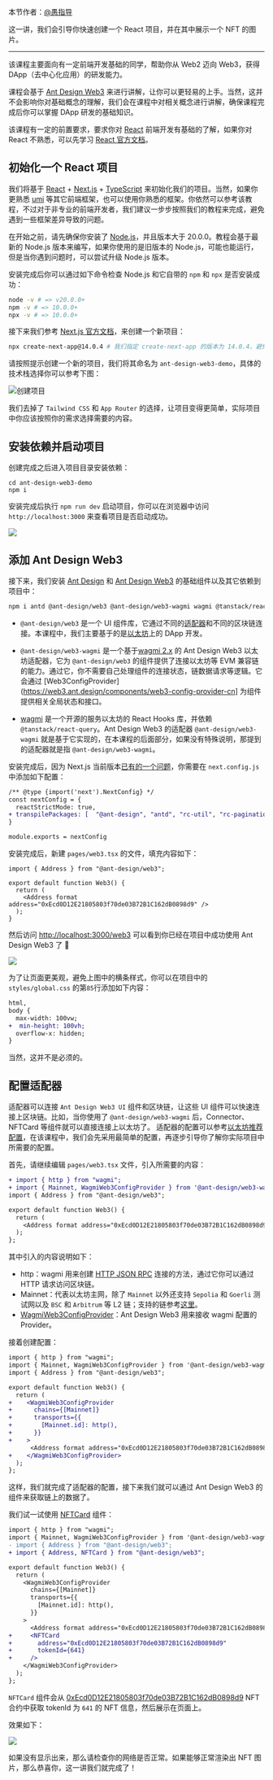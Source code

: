 本节作者：[@愚指导](https://x.com/yudao1024)

这一讲，我们会引导你快速创建一个 React 项目，并在其中展示一个 NFT 的图片。

---

该课程主要面向有一定前端开发基础的同学，帮助你从 Web2 迈向 Web3，获得 DApp（去中心化应用）的研发能力。

课程会基于 [Ant Design Web3](https://web3.ant.design/) 来进行讲解，让你可以更轻易的上手。当然，这并不会影响你对基础概念的理解，我们会在课程中对相关概念进行讲解，确保课程完成后你可以掌握 DApp 研发的基础知识。

该课程有一定的前置要求，要求你对 [React](https://react.dev/) 前端开发有基础的了解，如果你对 React 不熟悉，可以先学习 [React 官方文档](https://react.dev/learn)。

## 初始化一个 React 项目

我们将基于 [React](https://react.dev/) + [Next.js](https://nextjs.org/) + [TypeScript](https://www.typescriptlang.org/) 来初始化我们的项目。当然，如果你更熟悉 [umi](https://umijs.org/) 等其它前端框架，也可以使用你熟悉的框架。你依然可以参考该教程，不过对于非专业的前端开发者，我们建议一步步按照我们的教程来完成，避免遇到一些框架差异导致的问题。

在开始之前，请先确保你安装了 [Node.js](https://nodejs.org/)，并且版本大于 20.0.0。教程会基于最新的 Node.js 版本来编写，如果你使用的是旧版本的 Node.js，可能也能运行，但是当你遇到问题时，可以尝试升级 Node.js 版本。

安装完成后你可以通过如下命令检查 Node.js 和它自带的 `npm` 和 `npx` 是否安装成功：

```bash
node -v # => v20.0.0+
npm -v # => 10.0.0+
npx -v # => 10.0.0+
```

接下来我们参考 [Next.js 官方文档](https://nextjs.org/docs/getting-started/installation)，来创建一个新项目：

```bash
npx create-next-app@14.0.4 # 我们指定 create-next-app 的版本为 14.0.4，避免升级带来的差异影响教程的细节
```

请按照提示创建一个新的项目，我们将其命名为 `ant-design-web3-demo`，具体的技术栈选择你可以参考下图：

![创建项目](./img/init-next.png)

我们去掉了 `Tailwind CSS` 和 `App Router` 的选择，让项目变得更简单，实际项目中你应该按照你的需求选择需要的内容。

## 安装依赖并启动项目

创建完成之后进入项目目录安装依赖：

```base
cd ant-design-web3-demo
npm i
```

安装完成后执行 `npm run dev` 启动项目，你可以在浏览器中访问 `http://localhost:3000` 来查看项目是否启动成功。

![](./img/next-init-page.png)

## 添加 Ant Design Web3

接下来，我们安装 [Ant Design](https://ant.design/) 和 [Ant Design Web3](https://web3.ant.design/) 的基础组件以及其它依赖到项目中：

```bash
npm i antd @ant-design/web3 @ant-design/web3-wagmi wagmi @tanstack/react-query --save
```

- `@ant-design/web3` 是一个 UI 组件库，它通过不同的[适配器](https://web3.ant.design/guide/adapter-cn)和不同的区块链连接。本课程中，我们主要基于的是[以太坊](https://ethereum.org/zh/)上的 DApp 开发。

- `@ant-design/web3-wagmi` 是一个基于[wagmi 2.x](https://wagmi.sh/) 的 Ant Design Web3 以太坊适配器，它为 `@ant-design/web3` 的组件提供了连接以太坊等 EVM 兼容链的能力。通过它，你不需要自己处理组件的连接状态，链数据请求等逻辑。它会通过 [Web3ConfigProvider](https://web3.ant.design/components/web3-config-provider-cn] 为组件提供相关全局状态和接口。

- [wagmi](https://wagmi.sh/) 是一个开源的服务以太坊的 React Hooks 库，并依赖 `@tanstack/react-query`。Ant Design Web3 的适配器 `@ant-design/web3-wagmi` 就是基于它实现的，在本课程的后面部分，如果没有特殊说明，那提到的适配器就是指 `@ant-design/web3-wagmi`。

安装完成后，因为 Next.js 当前版本[已有的一个问题](https://github.com/ant-design/ant-design/issues/46053)，你需要在 `next.config.js` 中添加如下配置：

```diff
/** @type {import('next').NextConfig} */
const nextConfig = {
  reactStrictMode: true,
+ transpilePackages: [  "@ant-design", "antd", "rc-util", "rc-pagination", "rc-picker" ],
}

module.exports = nextConfig
```

安装完成后，新建 `pages/web3.tsx` 的文件，填充内容如下：

```tsx | pure
import { Address } from "@ant-design/web3";

export default function Web3() {
  return (
    <Address format address="0xEcd0D12E21805803f70de03B72B1C162dB0898d9" />
  );
}
```

然后访问 [http://localhost:3000/web3](http://localhost:3000/web3) 可以看到你已经在项目中成功使用 Ant Design Web3 了 🎉

![](./img/dev-success.png)

为了让页面更美观，避免上图中的横条样式，你可以在项目中的 `styles/global.css` 的第`85`行添加如下内容：

```diff
html,
body {
  max-width: 100vw;
+  min-height: 100vh;
  overflow-x: hidden;
}
```

当然，这并不是必须的。

## 配置适配器

适配器可以连接 `Ant Design Web3 UI` 组件和区块链，让这些 UI 组件可以快速连接上区块链。比如，当你使用了 `@ant-design/web3-wagmi` 后，Connector、NFTCard 等组件就可以直接连接上以太坊了。 适配器的配置可以参考[以太坊推荐配置](https://web3.ant.design/components/ethereum-cn#%E6%8E%A8%E8%8D%90%E9%85%8D%E7%BD%AE)，在该课程中，我们会先采用最简单的配置，再逐步引导你了解你实际项目中所需要的配置。

首先，请继续编辑 `pages/web3.tsx` 文件，引入所需要的内容：

```diff
+ import { http } from "wagmi";
+ import { Mainnet, WagmiWeb3ConfigProvider } from '@ant-design/web3-wagmi';
import { Address } from "@ant-design/web3";

export default function Web3() {
  return (
    <Address format address="0xEcd0D12E21805803f70de03B72B1C162dB0898d9" />
  );
};
```

其中引入的内容说明如下：

- http：wagmi 用来创建 [HTTP JSON RPC](https://wagmi.sh/core/api/transports/http) 连接的方法，通过它你可以通过 HTTP 请求访问区块链。
- Mainnet：代表以太坊主网，除了 `Mainnet` 以外还支持 `Sepolia` 和 `Goerli` 测试网以及 `BSC` 和 `Arbitrum` 等 L2 链；支持的链参考[这里](https://github.com/ant-design/ant-design-web3/blob/main/packages/wagmi/src/chains.ts)。
- [WagmiWeb3ConfigProvider](https://web3.ant.design/components/web3-config-provider-cn)：Ant Design Web3 用来接收 wagmi 配置的 Provider。

接着创建配置：

```diff
import { http } from "wagmi";
import { Mainnet, WagmiWeb3ConfigProvider } from '@ant-design/web3-wagmi';
import { Address } from "@ant-design/web3";

export default function Web3() {
  return (
+    <WagmiWeb3ConfigProvider
+      chains={[Mainnet]}
+      transports={{
+        [Mainnet.id]: http(),
+      }}
+    >
      <Address format address="0xEcd0D12E21805803f70de03B72B1C162dB0898d9" />
+	 </WagmiWeb3ConfigProvider>
  );
};

```

这样，我们就完成了适配器的配置，接下来我们就可以通过 Ant Design Web3 的组件来获取链上的数据了。

我们试一试使用 [NFTCard](https://web3.ant.design/components/nft-card-cn) 组件：

```diff
import { http } from "wagmi";
import { Mainnet, WagmiWeb3ConfigProvider } from '@ant-design/web3-wagmi';
- import { Address } from "@ant-design/web3";
+ import { Address, NFTCard } from "@ant-design/web3";

export default function Web3() {
  return (
    <WagmiWeb3ConfigProvider
      chains={[Mainnet]}
      transports={{
        [Mainnet.id]: http(),
      }}
    >
      <Address format address="0xEcd0D12E21805803f70de03B72B1C162dB0898d9" />
+     <NFTCard
+       address="0xEcd0D12E21805803f70de03B72B1C162dB0898d9"
+       tokenId={641}
+     />
    </WagmiWeb3ConfigProvider>
  );
};
```

`NFTCard` 组件会从 [0xEcd0D12E21805803f70de03B72B1C162dB0898d9](https://etherscan.io/address/0xEcd0D12E21805803f70de03B72B1C162dB0898d9) NFT 合约中获取 tokenId 为 `641` 的 NFT 信息，然后展示在页面上。

效果如下：

![](./img/nft-card.png)

如果没有显示出来，那么请检查你的网络是否正常。如果能够正常渲染出 NFT 图片，那么恭喜你，这一讲我们就完成了！
